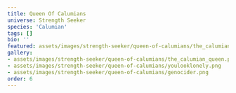 ```yaml
---
title: Queen Of Calumians
universe: Strength Seeker
species: 'Calumian'
tags: []
bio: ''
featured: assets/images/strength-seeker/queen-of-calumians/the_calumian_queen.png
gallery:
- assets/images/strength-seeker/queen-of-calumians/the_calumian_queen.png
- assets/images/strength-seeker/queen-of-calumians/youlooklonely.png
- assets/images/strength-seeker/queen-of-calumians/genocider.png
order: 6
---
```

